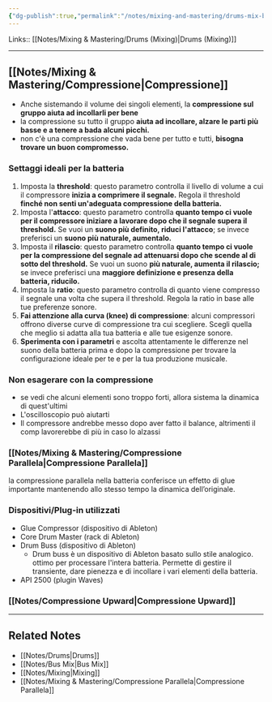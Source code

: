 ```yaml
---
{"dg-publish":true,"permalink":"/notes/mixing-and-mastering/drums-mix-buss/"}
---
```


Links:: [[Notes/Mixing & Mastering/Drums (Mixing)\|Drums (Mixing)]]

---
## [[Notes/Mixing & Mastering/Compressione\|Compressione]]

- Anche sistemando il volume dei singoli elementi, la **compressione sul gruppo aiuta ad incollarli per bene**
- la compressione su tutto il gruppo **aiuta ad incollare, alzare le parti più basse e a tenere a bada alcuni picchi.** 
- non c'è una compressione che vada bene per tutto e tutti, **bisogna trovare un buon compromesso.**

### Settaggi ideali per la batteria

1. Imposta la **threshold**: questo parametro controlla il livello di volume a cui il compressore **inizia a comprimere il segnale.** Regola il threshold **finché non senti un'adeguata compressione della batteria.**
2. Imposta l'**attacco**: questo parametro controlla **quanto tempo ci vuole per il compressore iniziare a lavorare dopo che il segnale supera il threshold.** Se vuoi un **suono più definito, riduci l'attacco**; se invece preferisci un **suono più naturale, aumentalo.**
3. Imposta il **rilascio**: questo parametro controlla **quanto tempo ci vuole per la compressione del segnale ad attenuarsi dopo che scende al di sotto del threshold.** Se vuoi un suono **più naturale, aumenta il rilascio;** se invece preferisci una **maggiore definizione e presenza della batteria, riducilo.**
4. Imposta la **ratio**: questo parametro controlla di quanto viene compresso il segnale una volta che supera il threshold. Regola la ratio in base alle tue preferenze sonore.
5. **Fai attenzione alla curva (knee) di compressione**: alcuni compressori offrono diverse curve di compressione tra cui scegliere. Scegli quella che meglio si adatta alla tua batteria e alle tue esigenze sonore.
6. **Sperimenta con i parametri** e ascolta attentamente le differenze nel suono della batteria prima e dopo la compressione per trovare la configurazione ideale per te e per la tua produzione musicale.


### Non esagerare con la compressione

- se vedi che alcuni elementi sono troppo forti, allora sistema la dinamica di quest'ultimi
- L'oscilloscopio può aiutarti
- Il compressore andrebbe messo dopo aver fatto il balance, altrimenti il comp lavorerebbe di più in caso lo alzassi


### [[Notes/Mixing & Mastering/Compressione Parallela\|Compressione Parallela]]

la compressione parallela nella batteria conferisce un effetto di glue importante mantenendo allo stesso tempo la dinamica dell’originale. 

### Dispositivi/Plug-in utilizzati

- Glue Compressor (dispositivo di Ableton)
- Core Drum Master (rack di Ableton)
- Drum Buss (dispositivo di Ableton)
	- Drum buss è un dispositivo di Ableton basato sullo stile analogico. ottimo per processare l'intera batteria. Permette di gestire il transiente, dare pienezza e di incollare i vari elementi della batteria. 
- API 2500 (plugin Waves)


### [[Notes/Compressione Upward\|Compressione Upward]]




---


## Related Notes

- [[Notes/Drums\|Drums]]
- [[Notes/Bus Mix\|Bus Mix]]
- [[Notes/Mixing\|Mixing]]
- [[Notes/Mixing & Mastering/Compressione Parallela\|Compressione Parallela]]




